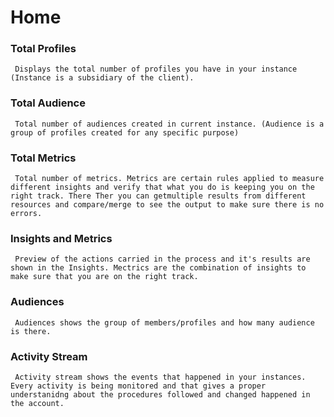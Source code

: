 # Home

###  Total Profiles
     Displays the total number of profiles you have in your instance (Instance is a subsidiary of the client).
###  Total Audience
     Total number of audiences created in current instance. (Audience is a group of profiles created for any specific purpose)
###  Total Metrics
     Total number of metrics. Metrics are certain rules applied to measure different insights and verify that what you do is keeping you on the right track. There Ther you can getmultiple results from different resources and compare/merge to see the output to make sure there is no errors.
###  Insights and Metrics
     Preview of the actions carried in the process and it's results are shown in the Insights. Mectrics are the combination of insights to make sure that you are on the right track.
###  Audiences
     Audiences shows the group of members/profiles and how many audience is there.
###  Activity Stream
     Activity stream shows the events that happened in your instances. Every activity is being monitored and that gives a proper understanidng about the procedures followed and changed happened in the account.
